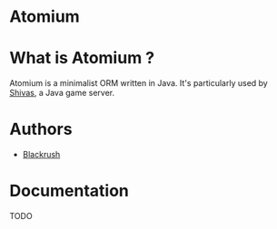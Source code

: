 Atomium
===

# What is Atomium ?

Atomium is a minimalist ORM written in Java. It's particularly used by [Shivas], a Java game server.

# Authors

* [Blackrush](https://github.com/Blackrush)

# Documentation

TODO

[Shivas]: https://github.com/Blackrush/Shivas
